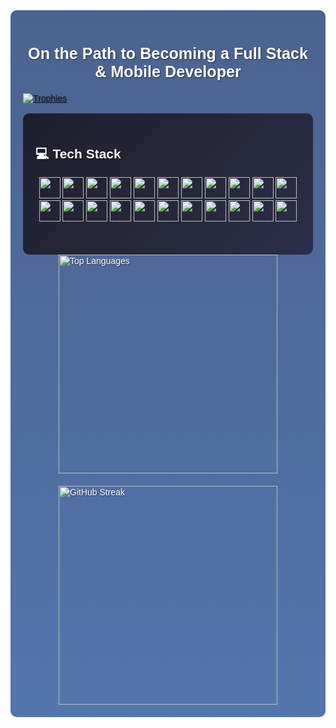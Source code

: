 <div style="background: linear-gradient(rgba(30, 60, 114, 0.8), rgba(42, 82, 152, 0.8)), url('https://source.unsplash.com/1600x900/?software,developer'); background-size: cover; background-position: center; color: #fff; font-family: Arial, sans-serif; padding: 20px; border-radius: 10px; text-shadow: 1px 1px 2px rgba(0, 0, 0, 0.5);">
  <h3 align="center" style="font-size: 1.8em; margin-bottom: 20px;"> On the Path to Becoming a Full Stack & Mobile Developer</h3>

  <div>
    <a href="https://github.com/ryo-ma/github-profile-trophy">
     <img src="https://github-profile-trophy.vercel.app/?username=ayhan219&theme=darkhub" alt="Trophies" />
    </a>
  </div>

<br>
<div align="center" style="background: linear-gradient(135deg, #1e1e2e, #252738, #2b2e4a); padding: 20px; border-radius: 10px;">
    <h2 align="start" style="color: white;">💻 Tech Stack</h2>
    <p align="center">
        <img src="https://img.shields.io/badge/HTML5-E34F26?style=for-the-badge&logo=html5&logoColor=white" height="34">
        <img src="https://img.shields.io/badge/CSS3-1572B6?style=for-the-badge&logo=css3&logoColor=white" height="34">
        <img src="https://img.shields.io/badge/Java-ED8B00?style=for-the-badge&logo=openjdk&logoColor=white" height="34">
        <img src="https://img.shields.io/badge/JavaScript-F7DF1E?style=for-the-badge&logo=javascript&logoColor=black" height="34">
        <img src="https://img.shields.io/badge/TypeScript-3178C6?style=for-the-badge&logo=typescript&logoColor=white" height="34">
        <img src="https://img.shields.io/badge/React-61DAFB?style=for-the-badge&logo=react&logoColor=black" height="34">
        <img src="https://img.shields.io/badge/React_Native-61DAFB?style=for-the-badge&logo=react&logoColor=black" height="34">
        <img src="https://img.shields.io/badge/Node.js-43853D?style=for-the-badge&logo=node.js&logoColor=white" height="34">
        <img src="https://img.shields.io/badge/Express.js-000000?style=for-the-badge&logo=express&logoColor=white" height="34">
        <img src="https://img.shields.io/badge/Spring_Boot-6DB33F?style=for-the-badge&logo=spring-boot&logoColor=white" height="34">
        <img src="https://img.shields.io/badge/Tailwind_CSS-38B2AC?style=for-the-badge&logo=tailwind-css&logoColor=white" height="34">
        <img src="https://img.shields.io/badge/Bootstrap-7952B3?style=for-the-badge&logo=bootstrap&logoColor=white" height="34">
        <img src="https://img.shields.io/badge/MongoDB-4EA94B?style=for-the-badge&logo=mongodb&logoColor=white" height="34">
        <img src="https://img.shields.io/badge/MySQL-4479A1?style=for-the-badge&logo=mysql&logoColor=white" height="34">
        <img src="https://img.shields.io/badge/Postman-FF6C37?style=for-the-badge&logo=postman&logoColor=white" height="34">
        <img src="https://img.shields.io/badge/VS_Code-007ACC?style=for-the-badge&logo=visual-studio-code&logoColor=white" height="34">
        <img src="https://img.shields.io/badge/Socket.IO-010101?style=for-the-badge&logo=socket.io&logoColor=white" height="34">  
      <img src="https://img.shields.io/badge/Redux-764ABC?style=for-the-badge&logo=redux&logoColor=white" height="34">
      <img src="https://img.shields.io/badge/Maven-C71A36?style=for-the-badge&logo=apache-maven&logoColor=white" height="34">
      <img src="https://img.shields.io/badge/npm-CB3837?style=for-the-badge&logo=npm&logoColor=white" height="34">
      <img src="https://img.shields.io/badge/Vite-646CFF?style=for-the-badge&logo=vite&logoColor=white" height="34">
      <img src="https://img.shields.io/badge/Expo-000020?style=for-the-badge&logo=expo&logoColor=white" height="34">
    </p>
  <br>
</div>
<div style="display: flex; justify-content: center; gap: 20px; flex-wrap: wrap;">
  <img src="https://github-readme-stats.vercel.app/api/top-langs/?username=ayhan219&layout=donut&theme=dark" alt="Top Languages" width="350" />
  <img src="https://github-readme-streak-stats.herokuapp.com/?user=ayhan219&theme=dark" alt="GitHub Streak" width="350" />
</div>
</div>


 



